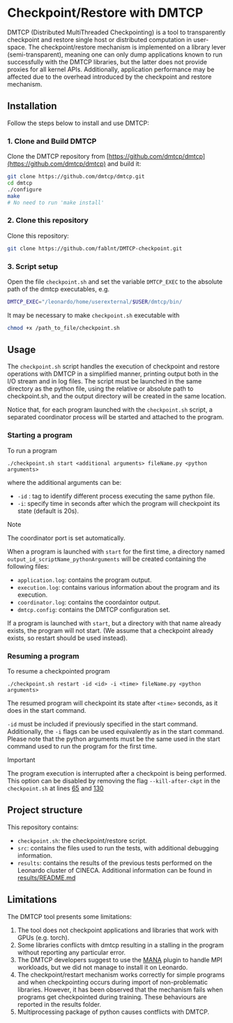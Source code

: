 # Checkpoint/Restore with DMTCP
DMTCP (Distributed MultiThreaded Checkpointing) is a tool to transparently checkpoint and restore single host or distributed computation in user-space. The checkpoint/restore mechanism is implemented on a library lever (semi-transparent), meaning one can only dump applications known to run successfully with the DMTCP libraries, but the latter does not provide proxies for all kernel APIs. Additionally, application performance may be affected due to the overhead introduced by the checkpoint and restore mechanism.


## Installation
Follow the steps below to install and use DMTCP:

### 1. Clone and Build DMTCP

Clone the DMTCP repository from [https://github.com/dmtcp/dmtcp](https://github.com/dmtcp/dmtcp) and build it:

```bash
git clone https://github.com/dmtcp/dmtcp.git
cd dmtcp
./configure
make
# No need to run 'make install'
```
### 2. Clone this repository 
Clone this repository:
```bash
git clone https://github.com/fablnt/DMTCP-checkpoint.git
```
### 3. Script setup 
Open the file ```checkpoint.sh``` and set the variable ```DMTCP_EXEC``` to the absolute path of the dmtcp executables, e.g.
```bash
DMTCP_EXEC="/leonardo/home/userexternal/$USER/dmtcp/bin/
```

It may be necessary to make ```checkpoint.sh``` executable with 
 ```bash
chmod +x /path_to_file/checkpoint.sh
```

## Usage 
The `checkpoint.sh` script handles the execution of checkpoint and restore operations with DMTCP in a simplified manner, printing output both in the I/O stream and in log files. 
The script must be launched in the same directory as the python file, using the relative or absolute path to checkpoint.sh, and the output directory will be created in the same location.

Notice that, for each program launched with the `checkpoint.sh` script, a separated coordinator process will be started and attached to the program. 

### Starting a program
To run a program

```
./checkpoint.sh start <additional arguments> fileName.py <python arguments>
```
where the additional arguments can be:
- ```-id``` : tag to identify different process executing the same python file.
- ```-i```: specify time in seconds after which the program will checkpoint its state (default is 20s).


> [!NOTE]
> The coordinator port is set automatically.

When a program is launched with ```start``` for the first time, a directory named ```output_id_scriptName_pythonArguments``` will be created containing the following files:
- ```application.log```: contains the program output.
- ```execution.log```: contains various information about the program and its execution.
- ```coordinator.log```: contains the coordaintor output.
- ```dmtcp.config```: contains the DMTCP configuration set.

If a program is launched with ```start```, but a directory with that name already exists, the program will not start. (We assume that a checkpoint already exists, so restart should be used instead).


### Resuming a program
To resume a checkpointed program

```
./checkpoint.sh restart -id <id> -i <time> fileName.py <python arguments>
```
The resumed program will checkpoint its state after ```<time>``` seconds, as it does in the start command.


```-id``` must be included if previously specified in the start command. Additionally, the ```-i``` flags can be used equivalently as in the start command.
Please note that the python arguments must be the same used in the start command used to run the program for the first time. 

>[!IMPORTANT]
> The program execution is interrupted after a checkpoint is being performed. This option can be disabled by removing the flag ```--kill-after-ckpt``` in the ```checkpoint.sh``` at lines
>[65](https://github.com/fablnt/DMTCP-checkpoint/blob/fd760b676d6f5ab8be89e17e41604920424e7aaf/checkpoint.sh#L65) and [130](https://github.com/fablnt/DMTCP-checkpoint/blob/fd760b676d6f5ab8be89e17e41604920424e7aaf/checkpoint.sh#L130)


## Project structure
This repository contains:

- ```checkpoint.sh```: the checkpoint/restore script.
- ```src```: contains the files used to run the tests, with additional debugging information.
- ```results```: contains the results of the previous tests performed on the Leonardo cluster of CINECA. Additional information can be found in [results/README.md](https://github.com/fablnt/DMTCP-checkpoint/blob/master/results/README.md)


## Limitations
The DMTCP tool presents some limitations:

1) The tool does not checkpoint applications and libraries that work with GPUs (e.g. torch).
2) Some libraries conflicts with dmtcp resulting in a stalling in the program without reporting any particular error.
3) The DMTCP developers suggest to use the [MANA](https://mana-doc.readthedocs.io/en/latest/) plugin to handle MPI workloads, but we did not manage to install it on Leonardo.
4) The checkpoint/restart mechanism works correctly for simple programs and when checkpointing occurs during import of non-problematic libraries. However, it has been observed that the mechanism fails when programs get checkpointed during training. These behaviours are reported in the results folder.
5) Multiprocessing package of python causes contflicts with DMTCP. 
